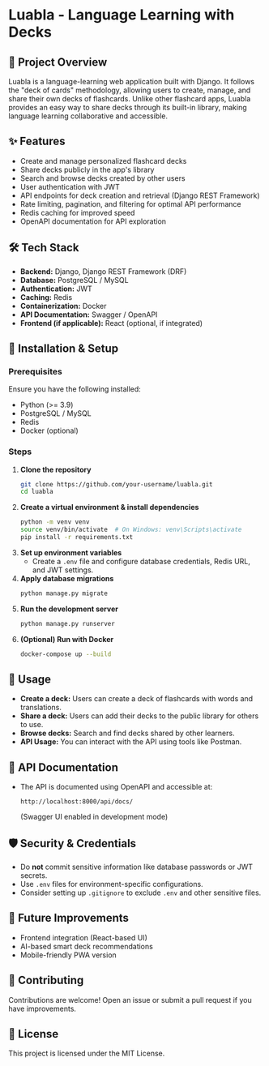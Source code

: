 # Luabla - Language Learning with Decks

## 📌 Project Overview

Luabla is a language-learning web application built with Django. It follows the "deck of cards" methodology, allowing users to create, manage, and share their own decks of flashcards. Unlike other flashcard apps, Luabla provides an easy way to share decks through its built-in library, making language learning collaborative and accessible.

## ✨ Features

- Create and manage personalized flashcard decks
- Share decks publicly in the app's library
- Search and browse decks created by other users
- User authentication with JWT
- API endpoints for deck creation and retrieval (Django REST Framework)
- Rate limiting, pagination, and filtering for optimal API performance
- Redis caching for improved speed
- OpenAPI documentation for API exploration

## 🛠 Tech Stack

- **Backend:** Django, Django REST Framework (DRF)
- **Database:** PostgreSQL / MySQL
- **Authentication:** JWT
- **Caching:** Redis
- **Containerization:** Docker
- **API Documentation:** Swagger / OpenAPI
- **Frontend (if applicable):** React (optional, if integrated)

## 🚀 Installation & Setup

### Prerequisites

Ensure you have the following installed:

- Python (>= 3.9)
- PostgreSQL / MySQL
- Redis
- Docker (optional)

### Steps

1. **Clone the repository**
   ```bash
   git clone https://github.com/your-username/luabla.git
   cd luabla
   ```
2. **Create a virtual environment & install dependencies**
   ```bash
   python -m venv venv
   source venv/bin/activate  # On Windows: venv\Scripts\activate
   pip install -r requirements.txt
   ```
3. **Set up environment variables**
   - Create a `.env` file and configure database credentials, Redis URL, and JWT settings.
4. **Apply database migrations**
   ```bash
   python manage.py migrate
   ```
5. **Run the development server**
   ```bash
   python manage.py runserver
   ```
6. **(Optional) Run with Docker**
   ```bash
   docker-compose up --build
   ```

## 📖 Usage

- **Create a deck:** Users can create a deck of flashcards with words and translations.
- **Share a deck:** Users can add their decks to the public library for others to use.
- **Browse decks:** Search and find decks shared by other learners.
- **API Usage:** You can interact with the API using tools like Postman.

## 📜 API Documentation

- The API is documented using OpenAPI and accessible at:
  ```plaintext
  http://localhost:8000/api/docs/
  ```
  (Swagger UI enabled in development mode)

## 🛡 Security & Credentials

- Do **not** commit sensitive information like database passwords or JWT secrets.
- Use `.env` files for environment-specific configurations.
- Consider setting up `.gitignore` to exclude `.env` and other sensitive files.

## 🎯 Future Improvements

- Frontend integration (React-based UI)
- AI-based smart deck recommendations
- Mobile-friendly PWA version

## 🤝 Contributing

Contributions are welcome! Open an issue or submit a pull request if you have improvements.

## 📄 License

This project is licensed under the MIT License.

